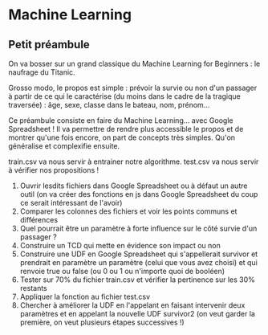 # Machine Learning

## Petit préambule

On va bosser sur un grand classique du Machine Learning for Beginners : le naufrage du Titanic.

Grosso modo, le propos est simple : prévoir la survie ou non d'un passager à partir de ce qui le caractérise (du moins dans le cadre de la tragique traversée) : âge, sexe, classe dans le bateau, nom, prénom...

Ce préambule consiste en faire du Machine Learning... avec Google Spreadsheet ! Il va permettre de rendre plus accessible le propos et de montrer qu'une fois encore, on part de concepts très simples. Qu'on généralise et complexifie ensuite.

train.csv va nous servir à entrainer notre algorithme.
test.csv va nous servir à vérifier nos propositions !

1. Ouvrir lesdits fichiers dans Google Spreadsheet ou à défaut un autre outil (on va créer des fonctions en js dans Google Spreadsheet du coup ce serait intéressant de l'avoir)
2. Comparer les colonnes des fichiers et voir les points communs et différences
3. Quel pourrait être un paramètre à forte influence sur le côté survie d'un passager ?
4. Construire un TCD qui mette en évidence son impact ou non
5. Construire une UDF en Google Spreadsheet qui s'appellerait survivor et prendrait en paramètre un paramètre (celui que vous avez choisi) et qui renvoie true ou false (ou 0 ou 1 ou n'importe quoi de booléen)
6. Tester sur 70% du fichier train.csv et vérifier la pertinence sur les 30% restants
7. Appliquer la fonction au fichier test.csv
8. Chercher à améliorer la UDF en l'appelant en faisant intervenir deux paramètres et en appelant la nouvelle UDF survivor2 (on veut garder la première, on veut plusieurs étapes successives !)
